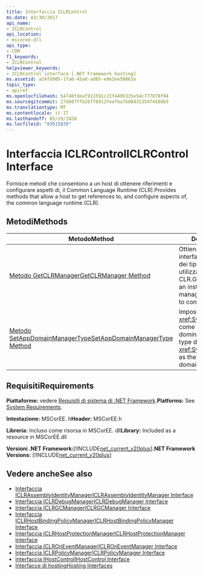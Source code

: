 ```yaml
---
title: Interfaccia ICLRControl
ms.date: 03/30/2017
api_name:
- ICLRControl
api_location:
- mscoree.dll
api_type:
- COM
f1_keywords:
- ICLRControl
helpviewer_keywords:
- ICLRControl interface [.NET Framework hosting]
ms.assetid: a24fd905-1fa6-45a0-ad65-e9e2ee58861e
topic_type:
- apiref
ms.openlocfilehash: 54748fdeaf911591c21f4495335e54c777878f04
ms.sourcegitcommit: 27db07ffb26f76912feefba7b884313547410db5
ms.translationtype: MT
ms.contentlocale: it-IT
ms.lasthandoff: 05/19/2020
ms.locfileid: "83615839"
---
```

# <a name="iclrcontrol-interface"></a><span data-ttu-id="c844e-102">Interfaccia ICLRControl</span><span class="sxs-lookup"><span data-stu-id="c844e-102">ICLRControl Interface</span></span>
<span data-ttu-id="c844e-103">Fornisce metodi che consentono a un host di ottenere riferimenti e configurare aspetti di, il Common Language Runtime (CLR).</span><span class="sxs-lookup"><span data-stu-id="c844e-103">Provides methods that allow a host to get references to, and configure aspects of, the common language runtime (CLR).</span></span>  
  
## <a name="methods"></a><span data-ttu-id="c844e-104">Metodi</span><span class="sxs-lookup"><span data-stu-id="c844e-104">Methods</span></span>  
  
|<span data-ttu-id="c844e-105">Metodo</span><span class="sxs-lookup"><span data-stu-id="c844e-105">Method</span></span>|<span data-ttu-id="c844e-106">Descrizione</span><span class="sxs-lookup"><span data-stu-id="c844e-106">Description</span></span>|  
|------------|-----------------|  
|[<span data-ttu-id="c844e-107">Metodo GetCLRManager</span><span class="sxs-lookup"><span data-stu-id="c844e-107">GetCLRManager Method</span></span>](iclrcontrol-getclrmanager-method.md)|<span data-ttu-id="c844e-108">Ottiene un puntatore a interfaccia a un'istanza di uno dei tipi di gestione che l'host può utilizzare per configurare CLR.</span><span class="sxs-lookup"><span data-stu-id="c844e-108">Gets an interface pointer to an instance of any of the manager types the host can use to configure the CLR.</span></span>|  
|[<span data-ttu-id="c844e-109">Metodo SetAppDomainManagerType</span><span class="sxs-lookup"><span data-stu-id="c844e-109">SetAppDomainManagerType Method</span></span>](iclrcontrol-setappdomainmanagertype-method.md)|<span data-ttu-id="c844e-110">Imposta un tipo derivato da <xref:System.AppDomainManager> come tipo per i gestori del dominio dell'applicazione.</span><span class="sxs-lookup"><span data-stu-id="c844e-110">Sets a type derived from <xref:System.AppDomainManager> as the type for application domain managers.</span></span>|  
  
## <a name="requirements"></a><span data-ttu-id="c844e-111">Requisiti</span><span class="sxs-lookup"><span data-stu-id="c844e-111">Requirements</span></span>  
 <span data-ttu-id="c844e-112">**Piattaforme:** vedere [Requisiti di sistema di .NET Framework](../../get-started/system-requirements.md).</span><span class="sxs-lookup"><span data-stu-id="c844e-112">**Platforms:** See [System Requirements](../../get-started/system-requirements.md).</span></span>  
  
 <span data-ttu-id="c844e-113">**Intestazione:** MSCorEE. h</span><span class="sxs-lookup"><span data-stu-id="c844e-113">**Header:** MSCorEE.h</span></span>  
  
 <span data-ttu-id="c844e-114">**Libreria:** Incluso come risorsa in MSCorEE. dll</span><span class="sxs-lookup"><span data-stu-id="c844e-114">**Library:** Included as a resource in MSCorEE.dll</span></span>  
  
 <span data-ttu-id="c844e-115">**Versioni .NET Framework:**[!INCLUDE[net_current_v20plus](../../../../includes/net-current-v20plus-md.md)]</span><span class="sxs-lookup"><span data-stu-id="c844e-115">**.NET Framework Versions:** [!INCLUDE[net_current_v20plus](../../../../includes/net-current-v20plus-md.md)]</span></span>  
  
## <a name="see-also"></a><span data-ttu-id="c844e-116">Vedere anche</span><span class="sxs-lookup"><span data-stu-id="c844e-116">See also</span></span>

- [<span data-ttu-id="c844e-117">Interfaccia ICLRAssemblyIdentityManager</span><span class="sxs-lookup"><span data-stu-id="c844e-117">ICLRAssemblyIdentityManager Interface</span></span>](iclrassemblyidentitymanager-interface.md)
- [<span data-ttu-id="c844e-118">Interfaccia ICLRDebugManager</span><span class="sxs-lookup"><span data-stu-id="c844e-118">ICLRDebugManager Interface</span></span>](iclrdebugmanager-interface.md)
- [<span data-ttu-id="c844e-119">Interfaccia ICLRGCManager</span><span class="sxs-lookup"><span data-stu-id="c844e-119">ICLRGCManager Interface</span></span>](iclrgcmanager-interface.md)
- [<span data-ttu-id="c844e-120">Interfaccia ICLRHostBindingPolicyManager</span><span class="sxs-lookup"><span data-stu-id="c844e-120">ICLRHostBindingPolicyManager Interface</span></span>](iclrhostbindingpolicymanager-interface.md)
- [<span data-ttu-id="c844e-121">Interfaccia ICLRHostProtectionManager</span><span class="sxs-lookup"><span data-stu-id="c844e-121">ICLRHostProtectionManager Interface</span></span>](iclrhostprotectionmanager-interface.md)
- [<span data-ttu-id="c844e-122">Interfaccia ICLROnEventManager</span><span class="sxs-lookup"><span data-stu-id="c844e-122">ICLROnEventManager Interface</span></span>](iclroneventmanager-interface.md)
- [<span data-ttu-id="c844e-123">Interfaccia ICLRPolicyManager</span><span class="sxs-lookup"><span data-stu-id="c844e-123">ICLRPolicyManager Interface</span></span>](iclrpolicymanager-interface.md)
- [<span data-ttu-id="c844e-124">Interfaccia IHostControl</span><span class="sxs-lookup"><span data-stu-id="c844e-124">IHostControl Interface</span></span>](ihostcontrol-interface.md)
- [<span data-ttu-id="c844e-125">Interfacce di hosting</span><span class="sxs-lookup"><span data-stu-id="c844e-125">Hosting Interfaces</span></span>](hosting-interfaces.md)
